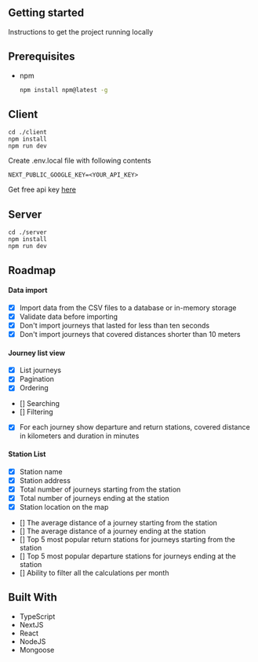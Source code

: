 ## Getting started

Instructions to get the project running locally

## Prerequisites

- npm
  ```sh
  npm install npm@latest -g
  ```

## Client

```
cd ./client
npm install
npm run dev
```

Create .env.local file with following contents

```
NEXT_PUBLIC_GOOGLE_KEY=<YOUR_API_KEY>
```

Get free api key <a href="https://developers.google.com/maps/documentation/embed/get-api-key">here</a>

## Server

```
cd ./server
npm install
npm run dev
```

## Roadmap

#### Data import

- [x] Import data from the CSV files to a database or in-memory storage
- [x] Validate data before importing
- [x] Don't import journeys that lasted for less than ten seconds
- [x] Don't import journeys that covered distances shorter than 10 meters

#### Journey list view

- [x] List journeys
- [x] Pagination
- [x] Ordering
- [] Searching
- [] Filtering
- [x] For each journey show departure and return stations, covered distance in kilometers and duration in minutes

#### Station List

- [x] Station name
- [x] Station address
- [x] Total number of journeys starting from the station
- [x] Total number of journeys ending at the station
- [x] Station location on the map
- [] The average distance of a journey starting from the station
- [] The average distance of a journey ending at the station
- [] Top 5 most popular return stations for journeys starting from the station
- [] Top 5 most popular departure stations for journeys ending at the station
- [] Ability to filter all the calculations per month

## Built With

- TypeScript
- NextJS
- React
- NodeJS
- Mongoose
